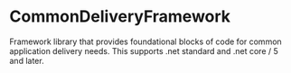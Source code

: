 # CommonDeliveryFramework
Framework library that provides foundational blocks of code for common application delivery needs. This supports .net standard and .net core / 5 and later.
